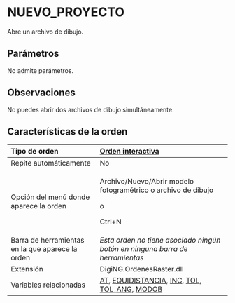 # NUEVO\_PROYECTO

Abre un archivo de dibujo.

## Parámetros

No admite parámetros.

## Observaciones

No puedes abrir dos archivos de dibujo simultáneamente.

## Características de la orden

<table>
  <thead>
    <tr>
      <th style="text-align:left">Tipo de orden</th>
      <th style="text-align:left"><a href>Orden interactiva</a>
      </th>
    </tr>
  </thead>
  <tbody>
    <tr>
      <td style="text-align:left">Repite autom&#xE1;ticamente</td>
      <td style="text-align:left">No</td>
    </tr>
    <tr>
      <td style="text-align:left">Opci&#xF3;n del men&#xFA; donde aparece la orden</td>
      <td style="text-align:left">
        <p>Archivo/Nuevo/Abrir modelo fotogram&#xE9;trico o archivo de dibujo</p>
        <p>o</p>
        <p>Ctrl+N</p>
      </td>
    </tr>
    <tr>
      <td style="text-align:left">Barra de herramientas en la que aparece la orden</td>
      <td style="text-align:left"><em>Esta orden no tiene asociado ning&#xFA;n bot&#xF3;n en ninguna barra de herramientas</em>
      </td>
    </tr>
    <tr>
      <td style="text-align:left">Extensi&#xF3;n</td>
      <td style="text-align:left">DigiNG.OrdenesRaster.dll</td>
    </tr>
    <tr>
      <td style="text-align:left">Variables relacionadas</td>
      <td style="text-align:left"><a href="AT.html">AT</a>, <a href="EQUIDISTANCIA.html">EQUIDISTANCIA</a>,
        <a
        href="INC.html">INC</a>, <a href="TOL.html">TOL</a>, <a href="TOL_ANG.html">TOL_ANG</a>,
          <a
          href="MODOB.html">MODOB</a>
      </td>
    </tr>
  </tbody>
</table>

